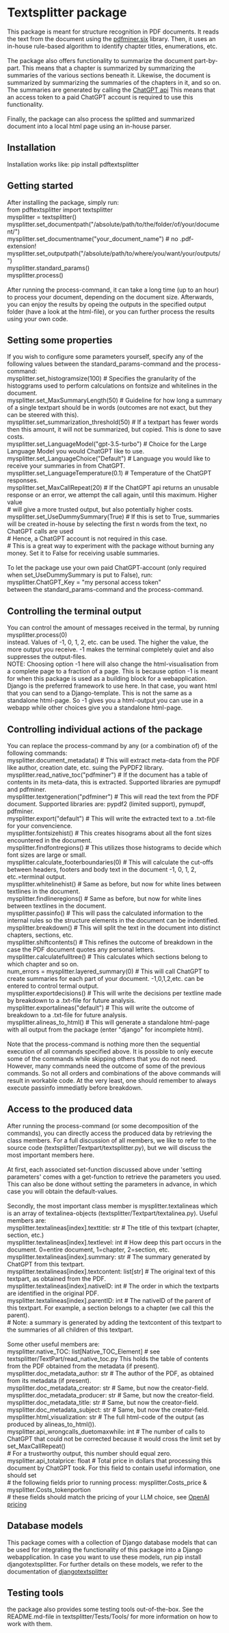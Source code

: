 # Textsplitter package

This package is meant for structure recognition in PDF documents. It reads
the text from the document using the [pdfminer.six](https://pypi.org/project/pdfminer.six/) library.
Then, it uses an in-house rule-based algorithm to identify chapter titles,
enumerations, etc.
<br />
<br />
The package also offers functionality to summarize the
document part-by-part. This means that a chapter is summarized by summarizing the
summaries of the various sections beneath it. Likewise, the document is summarized
by summarizing the summaries of the chapters in it, and so on. The summaries
are generated by calling the [ChatGPT api](https://platform.openai.com/docs/api-reference/introduction)
This means that an access token to a paid ChatGPT account is required to use this functionality.
<br />
<br />
Finally, the package can also process the splitted and summarized document into
a local html page using an in-house parser.

## Installation

Installation works like: pip install pdftextsplitter

## Getting started

After installing the package, simply run: <br />
from pdftextsplitter import textsplitter <br />
mysplitter = textsplitter() <br />
mysplitter.set_documentpath("/absolute/path/to/the/folder/of/your/document/") <br />
mysplitter.set_documentname("your_document_name") # no .pdf-extension! <br />
mysplitter.set_outputpath("/absolute/path/to/where/you/want/your/outputs/") <br />
mysplitter.standard_params() <br />
mysplitter.process() <br />
<br />
After running the process-command, it can take a long time (up to an hour) to process your document, depending on the document size.
Afterwards, you can enjoy the results by opeing the outputs in the specified output folder (have a look at the html-file),
or you can further process the results using your own code.

## Setting some properties

If you wish to configure some parameters yourself, specify any of the following values between the standard_params-command and the process-command: <br />
mysplitter.set_histogramsize(100)               # Specifies the granularity of the histoggrams used to perform calculations on fontsize and whitelines in the document. <br />
mysplitter.set_MaxSummaryLength(50)             # Guideline for how long a summary of a single textpart should be in words (outcomes are not exact, but they can be steered with this). <br />
mysplitter.set_summarization_threshold(50)      # If a textpart has fewer words then this amount, it will not be summarized, but copied. This is done to save costs. <br />
mysplitter.set_LanguageModel("gpt-3.5-turbo")   # Choice for the Large Language Model you would ChatGPT like to use. <br />
mysplitter.set_LanguageChoice("Default")        # Language you would like to receive your summaries in from ChatGPT. <br />
mysplitter.set_LanguageTemperature(0.1)         # Temperature of the ChatGPT responses. <br />
mysplitter.set_MaxCallRepeat(20)                # If the ChatGPT api returns an unusable response or an error, we attempt the call again, until this maximum. Higher value <br />
                                                # will give a more trusted output, but also potentially higher costs. <br />
mysplitter.set_UseDummySummary(True)            # If this is set to True, summaries will be created in-house by selecting the first n words from the text, no ChatGPT calls are used <br />
                                                # Hence, a ChatGPT account is not required in this case. <br />
                                                # This is a great way to experiment with the package without burning any money. Set it to False for receiving usable summaries. <br />
<br />
To let the package use your own paid ChatGPT-account (only required when set_UseDummySummary is put to False), run: <br />
mysplitter.ChatGPT_Key = "my personal access token" <br />
between the standard_params-command and the process-command.

## Controlling the terminal output

You can control the amount of messages received in the termal, by running <br />
mysplitter.process(0) <br />
instead. Values of -1, 0, 1, 2, etc. can be used. The higher the value, the more output you receive. -1 makes the terminal completely quiet and also suppresses the output-files. <br />
NOTE: Choosing option -1 here will also change the html-visualisation from a complete page to a fraction of a page. This is because option -1 is meant for when this package is used as a building block for a webapplication. Django is the preferred framework to use here. In that case, you want html that you can send to a Django-template. This is not the same as a standalone html-page.
So -1 gives you a html-output you can use in a webapp while other choices give you a standalone html-page.

## Controlling individual actions of the package

You can replace the process-command by any (or a combination of) of the following commands: <br />
mysplitter.document_metadata()                  # This will extract meta-data from the PDF like author, creation date, etc. suing the PyPDF2 library. <br />
mysplitter.read_native_toc("pdfminer")          # If the document has a table of contents in its meta-data, this is extracted. Supported libraries are pymupdf and pdfminer. <br />
mysplitter.textgeneration("pdfminer")           # This will read the text from the PDF document. Supported libraries are: pypdf2 (limited support), pymupdf, pdfminer. <br />
mysplitter.export("default")                    # This will write the extracted text to a .txt-file for your convencience. <br />
mysplitter.fontsizehist()                       # This creates hisograms about all the font sizes encountered in the document. <br />
mysplitter.findfontregions()                    # This utilizes those histograms to decide which font sizes are large or small. <br />
mysplitter.calculate_footerboundaries(0)        # This will calculate the cut-offs between headers, footers and body text in the document -1, 0, 1, 2, etc.=terminal output. <br />
mysplitter.whitelinehist()                      # Same as before, but now for white lines between textlines in the document. <br />
mysplitter.findlineregions()                    # Same as before, but now for white lines between textlines in the document. <br />
mysplitter.passinfo()                           # This will pass the calculated information to the internal rules so the structure elements in the document can be indentified. <br />
mysplitter.breakdown()                          # This will split the text in the document into distinct chapters, sections, etc. <br />
mysplitter.shiftcontents()                      # This refines the outcome of breakdown in the case the PDF document quotes any personal letters. <br />
mysplitter.calculatefulltree()                  # This calculates which sections belong to which chapter and so on. <br />
num_errors = mysplitter.layered_summary(0)      # This will call ChatGPT to create summaries for each part of your document. -1,0,1,2,etc. can be entered to control termal output. <br />
mysplitter.exportdecisions()                    # This will write the decisions per textline made by breakdown to a .txt-file for future analysis. <br />
mysplitter.exportalineas("default")             # This will write the outcome of breakdown to a .txt-file for future analysis. <br />
mysplitter.alineas_to_html()                    # This will generate a standalone html-page with all output from the package (enter "django" for incomplete html). <br />
<br />
Note that the process-command is nothing more then the sequential execution of all commands specified above. It is possible to only execute some of the commands while skipping others that you do not need. However, many commands need the outcome of some of the previous commands. So not all orders and combinations of the above commands will result in workable code. At the very least, one should remember to always execute passinfo immediatly before breakdown.

## Access to the produced data

After running the process-command (or some decomposition of the commands), you can directly access the produced data by retrieving the class members. For a full discussion of all members, we like to refer to the source code (textsplitter/Textpart/textsplitter.py), but we will discuss the most important members here. <br />
<br />
At first, each associated set-function discussed above under 'setting parameters' comes with a get-function to retrieve the parameters you used. This can also be done without setting the parameters in advance, in which case you will obtain the default-values. <br />
<br />
Secondly, the most important class member is mysplitter.textalineas which is an array of textalinea-objects (textsplitter/Textpart/textalinea.py). Useful members are: <br />
mysplitter.textalineas[index].texttitle: str            # The title of this textpart (chapter, section, etc.) <br />
mysplitter.textalineas[index].textlevel: int            # How deep this part occurs in the document. 0=entire document, 1=chapter, 2=section, etc. <br />
mysplitter.textalineas[index].summary: str              # The summary generated by ChatGPT from this textpart. <br />
mysplitter.textalineas[index].textcontent: list[str]    # The original text of this textpart, as obtained from the PDF. <br />
mysplitter.textalineas[index].nativeID: int             # The order in which the textparts are identified in the original PDF. <br />
mysplitter.textalineas[index].parentID: int             # The nativeID of the parent of this textpart. For example, a section belongs to a chapter (we call this the parent). <br />
                                                        # Note: a summary is generated by adding the textcontent of this textpart to the summaries of all children of this textpart. <br />
<br />
Some other useful members are: <br />
mysplitter.native_TOC: list[Native_TOC_Element] # see textsplitter/TextPart/read_native_toc.py This holds the table of contents from the PDF obtained from the metadata (if present). <br />
mysplitter.doc_metadata_author: str             # The author of the PDF, as obtained from its metadata (if present). <br />
mysplitter.doc_metadata_creator: str            # Same, but now the creator-field. <br />
mysplitter.doc_metadata_producer: str           # Same, but now the creator-field. <br />
mysplitter.doc_metadata_title: str              # Same, but now the creator-field. <br />
mysplitter.doc_metadata_subject: str            # Same, but now the creator-field. <br />
mysplitter.html_visualization: str              # The full html-code of the output (as produced by alineas_to_html()). <br />
mysplitter.api_wrongcalls_duetomaxwhile: int    # The number of calls to ChatGPT that could not be corrected because it would cross the limit set by set_MaxCallRepeat() <br />
                                                # For a trustworthy output, this number should equal zero. <br />
mysplitter.api_totalprice: float                # Total price in dollars that processing this document by ChatGPT took. For this field to contain useful information, one should set <br />
                                                # the following fields prior to running process: mysplitter.Costs_price & mysplitter.Costs_tokenportion <br />
                                                # these fields should match the pricing of your LLM choice, see [OpenAI pricing](https://openai.com/pricing) <br />

## Database models

This package comes with a collection of Django database models that can be used for integrating the functionality of this package into a Django webapplication. In case you want to use these models, run pip install djangotextsplitter. For further details on these models, we refer to the documentation of [djangotextsplitter](https://pypi.org/project/djangotextsplitter/)

## Testing tools

the package also provides some testing tools out-of-the-box. See the README.md-file in textsplitter/Tests/Tools/ for more information on how to work with them.
